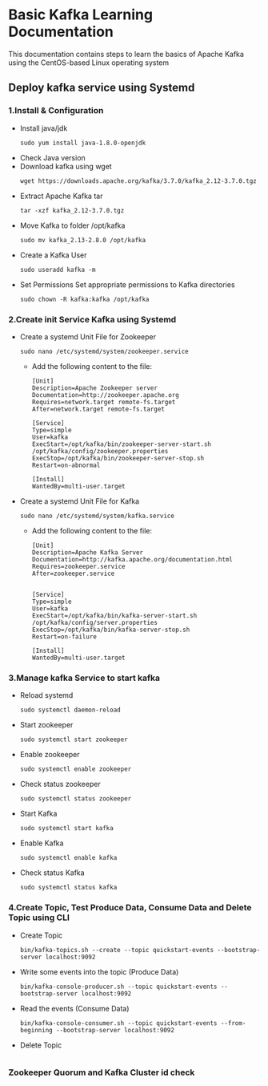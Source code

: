 # Basic Kafka Learning Documentation
This documentation contains steps to learn the basics of Apache Kafka using the CentOS-based Linux operating system

## Deploy kafka service using Systemd
### 1.Install & Configuration
* Install java/jdk
  ```
  sudo yum install java-1.8.0-openjdk
  ```
* Check Java version
* Download kafka using wget
  ```
  wget https://downloads.apache.org/kafka/3.7.0/kafka_2.12-3.7.0.tgz
  ```
* Extract Apache Kafka tar
  ```
  tar -xzf kafka_2.12-3.7.0.tgz
  ```
* Move Kafka to folder /opt/kafka
  ```
  sudo mv kafka_2.13-2.8.0 /opt/kafka
  ```
* Create a Kafka User
  ```
  sudo useradd kafka -m
  ```
* Set Permissions
  Set appropriate permissions to Kafka directories
  ```
  sudo chown -R kafka:kafka /opt/kafka
  ```
### 2.Create init Service Kafka using Systemd
* Create a systemd Unit File for Zookeeper
  ```
  sudo nano /etc/systemd/system/zookeeper.service
  ```
  * Add the following content to the file:
    ```
    [Unit]
    Description=Apache Zookeeper server
    Documentation=http://zookeeper.apache.org
    Requires=network.target remote-fs.target
    After=network.target remote-fs.target
  
    [Service]
    Type=simple
    User=kafka
    ExecStart=/opt/kafka/bin/zookeeper-server-start.sh /opt/kafka/config/zookeeper.properties
    ExecStop=/opt/kafka/bin/zookeeper-server-stop.sh
    Restart=on-abnormal
    
    [Install]
    WantedBy=multi-user.target
    ```
* Create a systemd Unit File for Kafka
  ```
  sudo nano /etc/systemd/system/kafka.service
  ```
  * Add the following content to the file:
    ```
    [Unit]
    Description=Apache Kafka Server
    Documentation=http://kafka.apache.org/documentation.html
    Requires=zookeeper.service
    After=zookeeper.service
    
    
    [Service]
    Type=simple
    User=kafka
    ExecStart=/opt/kafka/bin/kafka-server-start.sh /opt/kafka/config/server.properties
    ExecStop=/opt/kafka/bin/kafka-server-stop.sh
    Restart=on-failure
    
    [Install]
    WantedBy=multi-user.target
    ```
### 3.Manage kafka Service to start kafka
* Reload systemd
  ```
  sudo systemctl daemon-reload
  ```
* Start zookeeper
  ```
  sudo systemctl start zookeeper
  ```
* Enable zookeeper
  ```
  sudo systemctl enable zookeeper
  ```
* Check status zookeeper
  ```
  sudo systemctl status zookeeper
  ```
* Start Kafka
  ```
  sudo systemctl start kafka
  ```
* Enable Kafka
  ```
  sudo systemctl enable kafka
  ```
* Check status Kafka
  ```
  sudo systemctl status kafka
  ```
### 4.Create Topic, Test Produce Data, Consume Data and Delete Topic using CLI
* Create Topic
  ```
  bin/kafka-topics.sh --create --topic quickstart-events --bootstrap-server localhost:9092
  ```
* Write some events into the topic (Produce Data)
  ```
  bin/kafka-console-producer.sh --topic quickstart-events --bootstrap-server localhost:9092
  ```
* Read the events (Consume Data)
  ```
  bin/kafka-console-consumer.sh --topic quickstart-events --from-beginning --bootstrap-server localhost:9092
  ```
* Delete Topic
  ```
  ```
### Zookeeper Quorum and Kafka Cluster id check

